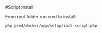 #Script install 

From root folder run cmd to install: 
```
php prod/docker/app/setup/init-script.php
```

